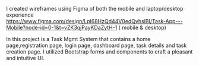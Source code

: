 I created wireframes using Figma of both the mobile and laptop/desktop experience https://www.figma.com/design/Lpl68HzQd44V0edQvhslBI/Task-App---Mobile?node-id=0-1&t=vZK3qjPayKDaZytH-1 ( mobile & desktop)

In this project is a Task Mgmt System that contains a home page,registration page, login page, dashboard page, task details and task creation page. I utilized Bootstrap forms and components to craft a pleasant and intuitive UI. 

